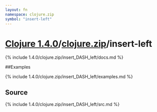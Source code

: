```yaml
---
layout: fn
namespace: clojure.zip
symbol: "insert-left"
---
```


# [Clojure 1.4.0](../../)/[clojure.zip](../)/insert-left

{% include 1.4.0/clojure.zip/insert_DASH_left/docs.md %}

##Examples

{% include 1.4.0/clojure.zip/insert_DASH_left/examples.md %}
## Source
{% include 1.4.0/clojure.zip/insert_DASH_left/src.md %}

